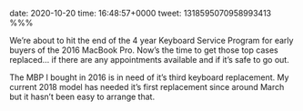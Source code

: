 date: 2020-10-20
time: 16:48:57+0000
tweet: 1318595070958993413
%%%

We’re about to hit the end of the 4 year Keyboard Service Program for early buyers of the 2016 MacBook Pro. Now’s the time to get those top cases replaced… if there are any appointments available and if it’s safe to go out.

The MBP I bought in 2016 is in need of it’s third keyboard replacement. My current 2018 model has needed it’s first replacement since around March but it hasn’t been easy to arrange that.
